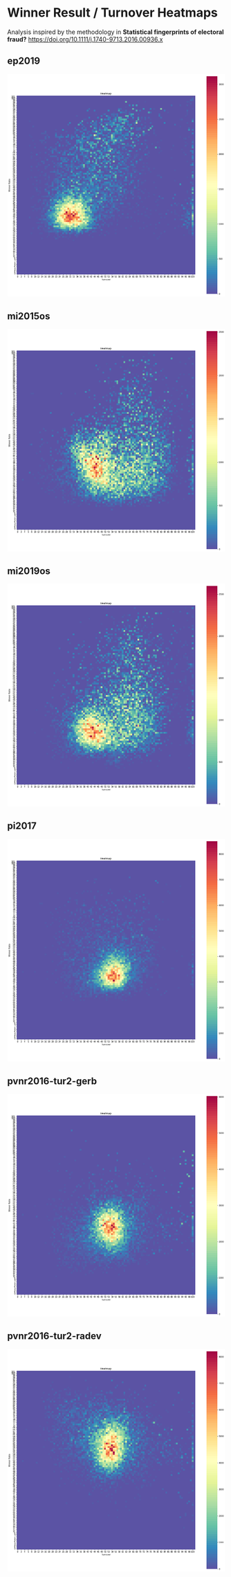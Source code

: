 # Winner Result / Turnover Heatmaps

Analysis inspired by the methodology in **Statistical fingerprints of electoral fraud?**
<https://doi.org/10.1111/j.1740-9713.2016.00936.x>

## ep2019

![](img/ep2019.png)  

## mi2015os

![](img/mi2015os.png)      

## mi2019os

![](img/mi2019os.png)           
## pi2017

![](img/pi2017.png)     

## pvnr2016-tur2-gerb

![](img/pvnr2016-tur2-gerb.png) 

## pvnr2016-tur2-radev

![](img/pvnr2016-tur2-radev.png)